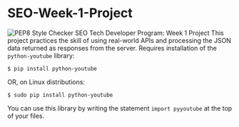 # SEO-Week-1-Project
![PEP8 Style Checker](https://github.com/joshfeli/hello-world/actions/workflows/first-workflow.yaml/badge.svg?event=push)
SEO Tech Developer Program: Week 1 Project
This project practices the skill of using real-world APIs and processing the JSON data returned as responses from the server. Requires installation of the `python-youtube` library:

```
$ pip install python-youtube
```
OR, on Linux distributions:
```
$ sudo pip install python-youtube
```
You can use this library by writing the statement `import pyyoutube` at the top of your files.
